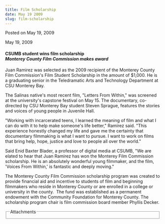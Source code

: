```yaml
---
title: Film Scholarship
date: May 19 2009
slug: film-scholarship
---
```


 



<span class="date">Posted on May 19, 2009    </span>
<p>May 19, 2009</p>
<h4>CSUMB student wins film scholarship<br>
<em>Monterey County Film Commission makes award</em></br></h4>
<p>Juan Ramirez was selected as the 2009 recipient of the Monterey
County Film Commission&apos;s Film Student Scholarship in the amount of
$1,000. He is a graduating senior in the Teledramatic Arts and
Technology Department at CSU Monterey Bay.</p>
<p>The Salinas native&apos;s most recent film, &quot;Letters From Within,&quot;
was screened at the university&apos;s capstone festival on May 15. The
documentary, co-directed by CSU Monterey Bay student Steven
Sprague, features the stories and voices of young people in
Juvenile Hall.</p>
<p>&quot;Working with incarcerated teens, I learned the meaning of film
and what I can do with it to help make someone&apos;s life better,&quot;
Ramirez said. &quot;This experience honestly changed my life and gave me
the certainty that documentary filmmaking is what I want to pursue.
I want to work on films that bring help, hope, justice and love to
people all over the world.&quot;</p>
<p>Said Enid Baxter Blader, a professor of digital media at CSUMB,
&quot;We are elated to hear that Juan Ramirez has won the Monterey Film
Commission scholarship. He is an absolutely wonderful young
filmmaker, and the film, &apos;Voices From Within,&apos; is fantastic and
deeply moving.&quot;</p>
<p>The Monterey County Film Commission scholarship program was
created to provide financial aid and incentive to students of film
and beginning filmmakers who reside in Monterey County or are
enrolled in a college or university in the county.&#xA0; The fund
was established as a permanent endowment with the Community
Foundation for Monterey County. The scholarship program chair is
film commission board member Phyllis Decker.</p>
<fieldset class="fieldgroup group-attachments">
<legend>Attachments</legend>
<div class="field field-type-emvideo field-field-attach-video">
<div class="field-items">
<div class="field-item odd">
<div class="emvideo emvideo-video emvideo-"/>
</div>
</div>
</div>
</fieldset>





 
